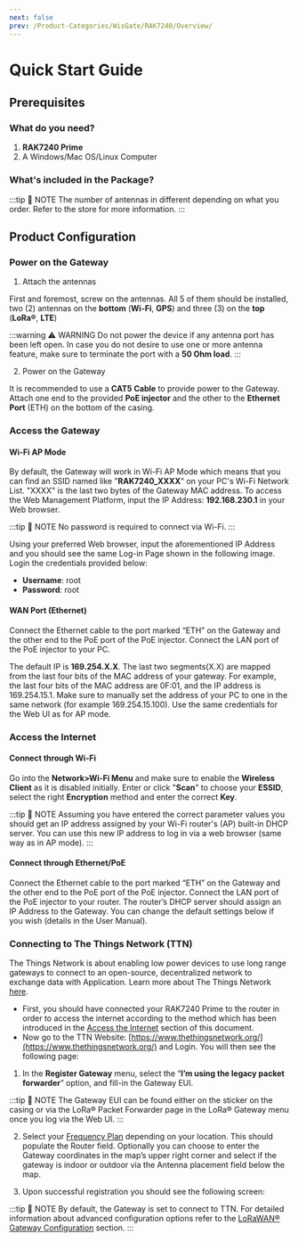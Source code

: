 ```yaml
---
next: false
prev: /Product-Categories/WisGate/RAK7240/Overview/
---
```

# Quick Start Guide

## Prerequisites

<rk-img
  src="/assets/images/wisgate/rak7240/quickstart/1.rak7240-overview.jpg"
  width="100%"
  caption="RAK7240 Prime"
/>

### What do you need?

1. **RAK7240 Prime**
2. A Windows/Mac OS/Linux Computer

### What's included in the Package?

<rk-img
  src="/assets/images/wisgate/rak7240/quickstart/2.package-contents.jpg"
  width="100%"
  caption="RAK7240 Prime"
/>

:::tip 📝 NOTE
The number of antennas in different depending on what you order. Refer to the store for more information.
:::

## Product Configuration

### Power on the Gateway

1. Attach the antennas

First and foremost, screw on the antennas. All 5 of them should be installed, two (2) antennas on the **bottom** (**Wi-Fi**, **GPS**) and three (3) on the **top** (**LoRa®**, **LTE**)

:::warning ⚠️ WARNING
Do not power the device if any antenna port has been left open. In case you do not desire to use one or more antenna feature, make sure to terminate the port with a **50 Ohm load**.
:::

2. Power on the Gateway

It is recommended to use a **CAT5 Cable** to provide power to the Gateway. Attach one end to the provided **PoE injector** and the other to the **Ethernet Port** (ETH) on the bottom of the casing.

<rk-img
  src="/assets/images/wisgate/rak7240/quickstart/3.power-through-poe.jpg"
  width="100%"
  caption="Powering the Gateway using PoE"
/>


### Access the Gateway

#### Wi-Fi AP Mode

By default, the Gateway will work in Wi-Fi AP Mode which means that you can find an SSID named like "**RAK7240_XXXX**" on your PC's Wi-Fi Network List. "XXXX" is the last two bytes of the Gateway MAC address. To access the Web Management Platform, input the IP Address: **192.168.230.1** in your Web browser.

:::tip 📝 NOTE
No password is required to connect via Wi-Fi.
:::

Using your preferred Web browser, input the aforementioned IP Address and you should see the same Log-in Page shown in the following image. Login the credentials provided below:

- **Username**: root
- **Password**: root

<rk-img
  src="/assets/images/wisgate/rak7240/quickstart/4.access-through-apmode.jpg"
  width="100%"
  caption="Accessing the Gateway via Wi-Fi AP Mode"
/>

#### WAN Port (Ethernet)

Connect the Ethernet cable to the port marked “ETH” on the Gateway and the other end to the PoE port of the PoE injector. Connect the LAN port of the PoE injector to your PC.

The default IP is **169.254.X.X**. The last two segments(X.X) are mapped from the last four bits of the MAC address of your gateway. For example, the last four bits of the MAC address are 0F:01, and the IP address is 169.254.15.1. Make sure to manually set the address of your PC to one in the same network (for example 169.254.15.100). Use the same credentials for the Web UI as for AP mode.

<rk-img
  src="/assets/images/wisgate/rak7240/quickstart/5.access-through-ethernet.jpg"
  width="100%"
  caption="Accessing the Gateway via WAN Port (Ethernet)"
/>


### Access the Internet

#### Connect through Wi-Fi

<rk-img
  src="/assets/images/wisgate/rak7240/quickstart/6.access-internet-wifi.jpg"
  width="100%"
  caption="Accessing the Internet using Wi-Fi"
/>

Go into the **Network>Wi-Fi Menu** and make sure to enable the **Wireless Client** as it is disabled initially. Enter or click "**Scan**" to choose your **ESSID**, select the right **Encryption** method and enter the correct **Key**.

<rk-img
  src="/assets/images/wisgate/rak7240/quickstart/7.access-wifi-credentials.png"
  width="75%"
  caption="Connect through Wi-Fi Credentials"
/>

:::tip 📝 NOTE
Assuming you have entered the correct parameter values you should get an IP address assigned by your Wi-Fi router's (AP) built-in DHCP server. You can use this new IP address to log in via a web browser (same way as in AP mode).
:::


#### Connect through Ethernet/PoE

<rk-img
  src="/assets/images/wisgate/rak7240/quickstart/8.access-internet-ethernet.jpg"
  width="100%"
  caption="Accessing the Internet through Ethernet"
/>

Connect the Ethernet cable to the port marked “ETH” on the Gateway and the other end to the PoE port of the PoE injector. Connect the LAN port of the PoE injector to your router. The router’s DHCP server should assign an IP Address to the Gateway. You can change the default settings below if you wish (details in the User Manual).

<rk-img
  src="/assets/images/wisgate/rak7240/quickstart/9.access-ethernet-credentials.png"
  width="75%"
  caption="Connect through Ethernet Settings"
/>

### Connecting to The Things Network (TTN)

The Things Network is about enabling low power devices to use long range gateways to connect to an open-source, decentralized network to exchange data with Application. Learn more about The Things Network [here](https://www.thethingsnetwork.org/docs/).

- First, you should have connected your RAK7240 Prime to the router in order to access the internet according to the method which has been introduced in the [Access the Internet](/Product-Categories/WisGate/RAK7240/Quickstart/#access-the-internet) section of this document.
- Now go to the TTN Website: [https://www.thethingsnetwork.org/](https://www.thethingsnetwork.org/) and Login. You will then see the following page:

<rk-img
  src="/assets/images/wisgate/rak7240/quickstart/10.ttn-homepage.png"
  width="100%"
  caption="The Things Network Home Page"
/>


1. In the **Register Gateway** menu, select the “**I’m using the legacy packet forwarder**” option, and fill-in the Gateway EUI.

<rk-img
  src="/assets/images/wisgate/rak7240/quickstart/11.register-gateway.png"
  width="100%"
  caption="Registering your Gateway"
/>

:::tip 📝 NOTE
 The Gateway EUI can be found either on the sticker on the casing or via the LoRa® Packet Forwarder page in the LoRa® Gateway menu once you log via the Web UI.
:::

2. Select your [Frequency Plan](https://www.thethingsnetwork.org/docs/lorawan/frequency-plans.html) depending on your location. This should populate the Router field. Optionally you can choose to enter the Gateway coordinates in the map’s upper right corner and select if the gateway is indoor or outdoor via the Antenna placement field below the map.

3. Upon successful registration you should see the following screen:

<rk-img
  src="/assets/images/wisgate/rak7240/quickstart/12.ttn-successful.png"
  width="100%"
  caption="Gateway successfully connected to The Things Network (TTN)"
/>

:::tip 📝 NOTE
 By default, the Gateway is set to connect to TTN. For detailed information about advanced configuration options refer to the [LoRaWAN® Gateway Configuration](/user-manual/web-management-platform/lorawan-gateway-configuration.html#_1-lora®-packet-forwarder) section.
:::

<!---
Link for Web Management Platform for Packet Forwarder is temporary until centralized doc for Deployment Guides is generated.
-->